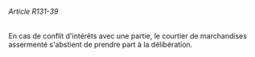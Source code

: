 ###### Article R131-39

En cas de conflit d'intérêts avec une partie, le courtier de marchandises assermenté s'abstient de prendre part à la délibération.

